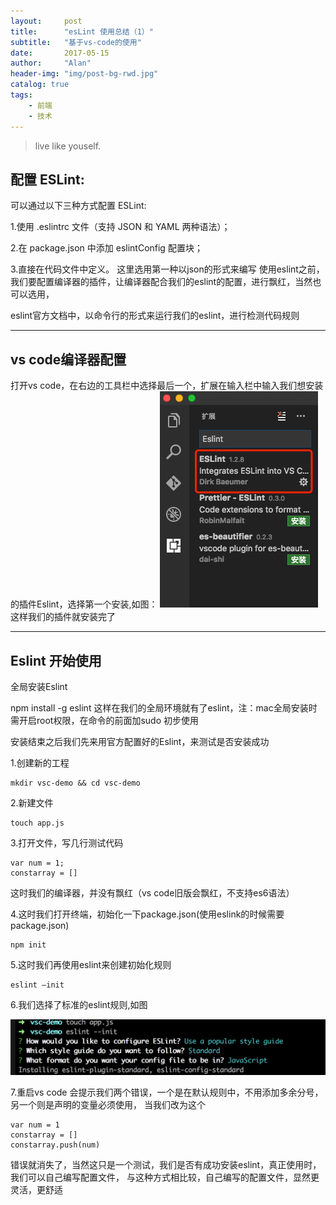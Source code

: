 ```yaml
---
layout:     post
title:      "esLint 使用总结（1）"
subtitle:   "基于vs-code的使用"
date:       2017-05-15
author:     "Alan"
header-img: "img/post-bg-rwd.jpg"
catalog: true
tags:
    - 前端
    - 技术
---
```


> live like youself. 


## 配置 ESLint:

可以通过以下三种方式配置 ESLint:

1.使用 .eslintrc 文件（支持 JSON 和 YAML 两种语法）；

2.在 package.json 中添加 eslintConfig 配置块；

3.直接在代码文件中定义。
这里选用第一种以json的形式来编写
使用eslint之前，我们要配置编译器的插件，让编译器配合我们的eslint的配置，进行飘红，当然也可以选用，

eslint官方文档中，以命令行的形式来运行我们的eslint，进行检测代码规则

---

## vs code编译器配置

打开vs code，在右边的工具栏中选择最后一个，扩展在输入栏中输入我们想安装的插件Eslint，选择第一个安装,如图：
![eslint](/img/eslint.jpg)
这样我们的插件就安装完了

---

## Eslint 开始使用

全局安装Eslint

npm install -g eslint
这样在我们的全局环境就有了eslint，注：mac全局安装时需开启root权限，在命令的前面加sudo
初步使用

安装结束之后我们先来用官方配置好的Eslint，来测试是否安装成功

1.创建新的工程

```
mkdir vsc-demo && cd vsc-demo
```

2.新建文件

```
touch app.js
```

3.打开文件，写几行测试代码

```
var num = 1;
constarray = []
```

这时我们的编译器，并没有飘红（vs code旧版会飘红，不支持es6语法）

4.这时我们打开终端，初始化一下package.json(使用eslink的时候需要package.json)

```
npm init
```

5.这时我们再使用eslint来创建初始化规则

```
eslint —init
```

6.我们选择了标准的eslint规则,如图

![eslint](/img/eslintchose.png)

7.重启vs code
会提示我们两个错误，一个是在默认规则中，不用添加多余分号，另一个则是声明的变量必须使用，
当我们改为这个

```
var num = 1
constarray = []
constarray.push(num)
```
错误就消失了，当然这只是一个测试，我们是否有成功安装eslint，真正使用时，我们可以自己编写配置文件，
与这种方式相比较，自己编写的配置文件，显然更灵活，更舒适



